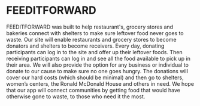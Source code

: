 # FEEDITFORWARD
FEEDITFORWARD was built to help restaurant's, grocery stores and bakeries connect with shelters to make sure leftover food never goes to waste. Our site will enable restaurants and grocery stores to become donators and shelters to become receivers. Every day, donating participants can log in to the site and offer up their leftover foods. Then receiving participants can log in and see all the food available to pick up in their area.  We will also provide the option for any business or individual to donate to our cause to make sure no one goes hungry. The donations will cover our hard costs (which should be minimal) and then go to shelters, women’s centers, the Ronald McDonald House and others in need.  We hope that our app will connect communities by getting food that would have otherwise gone to waste, to those who need it the most.
